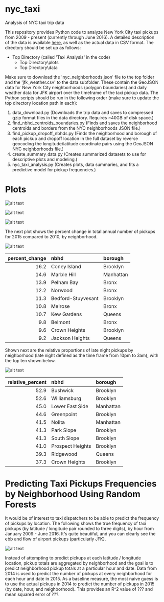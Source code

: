 # nyc_taxi
Analysis of NYC taxi trip data

This repository provides Python code to analyze New York City taxi pickups from 2009 - present (currently through June 2016). A detailed description of the data is available [here](http://www.nyc.gov/html/tlc/html/about/trip_record_data.shtml), as well as the actual data in CSV format. The directory should be set up as follows:

- Top Directory (called 'Taxi Analysis' in the code)
  - Top Directory\plots
  - Top Directory\data
  
Make sure to download the 'nyc_neighborhoods.json' file to the top folder and the 'jfk_weather.csv' to the data subfolder. These contain the GeoJSON data for New York City neighborhoods (polygon boundaries) and daily weather data for JFK airport over the timeframe of the taxi pickup data. The Python scripts should be run in the following order (make sure to update the top directory location path in each):
  
1. data_download.py (Downloads the trip data and saves to compressed gzip format files in the data directory. Requires ~40GB of disk space.)
2. find_nbhd_centroids_boundaries.py (Finds and saves the neighborhood centroids and borders from the NYC neighborhoods JSON file.)
3. find_pickup_dropoff_nbhds.py (Finds the neighborhood and borough of each pickup and dropoff location in the full dataset by reverse geocoding the longitude/latitude coordinate pairs using the GeoJSON NYC neighborhoods file.)
4. create_summary_data.py (Creates summarized datasets to use for descriptive plots and modeling.)
5. nyc_taxi_analysis.py (Creates plots, data summaries, and fits a predictive model for pickup frequencies.)


# Plots
![alt text](https://github.com/geekman1/nyc_taxi/blob/master/plots/pickups_by_date.png "Total Pickups by Date and Type")

![alt text](https://github.com/geekman1/nyc_taxi/blob/master/plots/fares_by_date.png "Average Fares by Date and Type")

![alt text](https://github.com/geekman1/nyc_taxi/blob/master/plots/tips_by_date.png "Average Tips by Date and Type")

The next plot shows the percent change in total annual number of pickups for 2015 compared to 2010, by neighborhood.

![alt text](https://github.com/geekman1/nyc_taxi/blob/master/plots/2010_2015_percent_change.png "2010 to 2015 Percent Change in Pickups by Neighborhood")

|   percent_change | nbhd               | borough   |
|-----------------:|:-------------------|:----------|
|         16.2  | Coney Island       | Brooklyn  |
|         14.6   | Marble Hill        | Manhattan |
|         13.9  | Pelham Bay         | Bronx     |
|         12.2 | Norwood            | Bronx     |
|         11.3  | Bedford-Stuyvesant | Brooklyn  |
|         10.8  | Melrose            | Bronx     |
|         10.7  | Kew Gardens        | Queens    |
|          9.8 | Belmont            | Bronx     |
|          9.6 | Crown Heights      | Brooklyn  |
|          9.2 | Jackson Heights    | Queens    |

Shown next are the relative proportions of late night pickups by neighborhood (late night defined as the time frame from 10pm to 3am), with the top ten shown below.

![alt text](https://github.com/geekman1/nyc_taxi/blob/master/plots/late_night_pickups.png "Relative Proportion of Late Night Pickups by Neighborhood")

|   relative_percent | nbhd             | borough   |
|-------------------:|:-----------------|:----------|
|            52.9 | Bushwick         | Brooklyn  |
|            52.6 | Williamsburg     | Brooklyn  |
|            45.0  | Lower East Side  | Manhattan |
|            44.6 | Greenpoint       | Brooklyn  |
|            41.5  | Nolita           | Manhattan |
|            41.3 | Park Slope       | Brooklyn  |
|            41.3 | South Slope      | Brooklyn  |
|            41.0 | Prospect Heights | Brooklyn  |
|            39.3 | Ridgewood        | Queens    |
|            37.3 | Crown Heights    | Brooklyn  |


# Predicting Taxi Pickups Frequencies by Neighborhood Using Random Forests

It would be of interest to taxi dispatchers to be able to predict the frequency of pickups by location. The following shows the true frequency of taxi pickups (by latitude / longitude pair rounded to three digits), by hour from January 2009 - June 2016. It's quite beautiful, and you can clearly see the ebb and flow of airport pickups (particularly JFK).

![alt text](https://github.com/geekman1/nyc_taxi/blob/master/plots/pickups_movie.gif "Actual Pickups by Hour, Location")

Instead of attempting to predict pickups at each latitude / longitude location, pickup totals are aggregated by neighborhood and the goal is to predict neighborhood pickup totals at a particular hour and date. Data from 2014 is used to predict the number of pickups at every neighborhood for each hour and date in 2015. As a baseline measure, the most naive guess is to use the actual pickups in 2014 to predict the number of pickups in 2015 (by date, hour, and neighborhood). This provides an R^2 value of ??? and mean squared error of ???.

